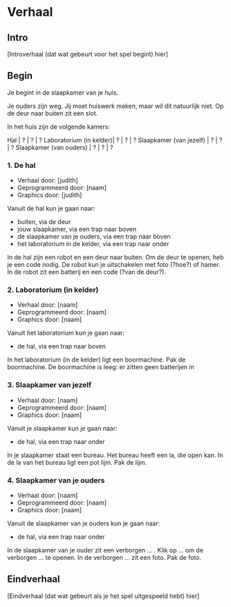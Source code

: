 # Verhaal

## Intro

[Introverhaal (dat wat gebeurt voor het spel begint) hier]

## Begin

Je begint in de slaapkamer van je huis.

Je ouders zijn weg.
Jij moet huiswerk maken, maar wil dit natuurlijk niet.
Op de deur naar buiten zit een slot.

In het huis zijn de volgende kamers:

Hal                     | ?         | ?      | ?
Laboratorium (in kelder)| ?         | ?      | ?
Slaapkamer (van jezelf) | ?         | ?      | ?
Slaapkamer (van ouders) | ?         | ?      | ?


### 1. De hal

 * Verhaal door: [judith]
 * Geprogrammeerd door: [naam]
 * Graphics door: [judith]

Vanuit de hal kun je gaan naar:

 * buiten, via de deur
 * jouw slaapkamer, via een trap naar boven
 * de slaapkamer van je ouders, via een trap naar boven
 * het laboratorium in de kelder, via een trap naar onder

In de hal zijn een robot en een deur naar buiten.
Om de deur te openen, heb je een code nodig.
De robot kun je uitschakelen met foto (?hoe?) of hamer.
In de robot zit een batterij en een code (?van de deur?).

### 2. Laboratorium (in kelder)

 * Verhaal door: [naam]
 * Geprogrammeerd door: [naam]
 * Graphics door: [naam]

Vanuit het laboratorium kun je gaan naar:

 * de hal, via een trap naar boven

In het laboratorium (in de kelder) ligt een boormachine.
Pak de boormachine.
De boormachine is leeg: er zitten geen batterijen in  

### 3. Slaapkamer van jezelf

 * Verhaal door: [naam]
 * Geprogrammeerd door: [naam]
 * Graphics door: [naam]

Vanuit je slaapkamer kun je gaan naar:

 * de hal, via een trap naar onder

In je slaapkamer staat een bureau.
Het bureau heeft een la, die open kan.
In de la van het bureau ligt een pot lijm.
Pak de lijm.

### 4. Slaapkamer van je ouders

 * Verhaal door: [naam]
 * Geprogrammeerd door: [naam]
 * Graphics door: [naam]

Vanuit de slaapkamer van je ouders kun je gaan naar:

 * de hal, via een trap naar onder

In de slaapkamer van je ouder zit een verborgen ... .
Klik op ... om de verborgen ... te openen.
In de verborgen ... zit een foto. 
Pak de foto.

## Eindverhaal

[Eindverhaal (dat wat gebeurt als je het spel uitgespeeld hebt) hier]
